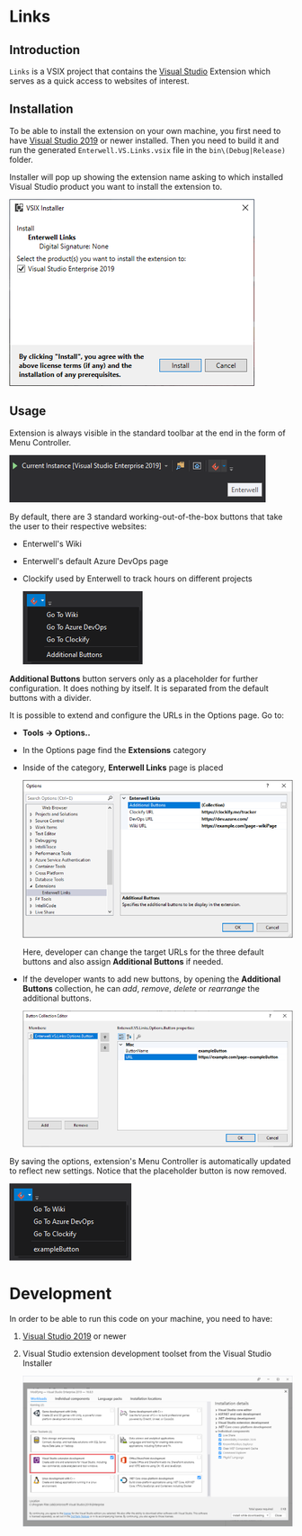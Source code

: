 # Links

## Introduction 
`Links` is a VSIX project that contains the [Visual Studio](https://visualstudio.microsoft.com/vs/) Extension which serves as a quick access to websites of interest.

## Installation
To be able to install the extension on your own machine, you first need to have [Visual Studio 2019](https://visualstudio.microsoft.com/vs/) or newer installed. Then you need to build it and run the generated `Enterwell.VS.Links.vsix` file in the `bin\(Debug|Release)` folder. 

Installer will pop up showing the extension name asking to which installed Visual Studio product you want to install the extension to.

![](img/installer.png)

## Usage
Extension is always visible in the standard toolbar at the end in the form of Menu Controller.

![](img/toolbarIcon.png)

By default, there are 3 standard working-out-of-the-box buttons that take the user to their respective websites:

+ Enterwell's Wiki
+ Enterwell's default Azure DevOps page
+ Clockify used by Enterwell to track hours on different projects

  ![](img/defaultButtons.png)

**Additional Buttons** button servers only as a placeholder for further configuration. It does nothing by itself. It is separated from the default buttons with a divider.

It is possible to extend and configure the URLs in the Options page. Go to:

+ **Tools -> Options..**
+ In the Options page find the **Extensions** category
+ Inside of the category, **Enterwell Links** page is placed

  ![](img/optionsPage.png)

  Here, developer can change the target URLs for the three default buttons and also assign **Additional Buttons** if needed.

+ If the developer wants to add new buttons, by opening the **Additional Buttons** collection, he can *add*, *remove*, *delete* or *rearrange* the additional buttons.

  ![](img/addingButton.png)

By saving the options, extension's Menu Controller is automatically updated to reflect new settings. Notice that the placeholder button is now removed.

![](img/newButtons.png)

# Development
In order to be able to run this code on your machine, you need to have:
1. [Visual Studio 2019](https://visualstudio.microsoft.com/vs/) or newer
2. Visual Studio extension development toolset from the Visual Studio Installer

   ![](img/dependency.png)
